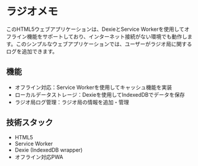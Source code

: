 # ラジオメモ

このHTML5ウェブアプリケーションは、DexieとService Workerを使用してオフライン機能をサポートしており、インターネット接続がない環境でも動作します。このシンプルなウェブアプリケーションでは、ユーザーがラジオ局に関するログを追加できます。

## 機能

- オフライン対応：Service Workerを使用してキャッシュ機能を実装
- ローカルデータストレージ：Dexieを使用してIndexedDBでデータを保存
- ラジオ局ログ管理：ラジオ局の情報を追加・管理

## 技術スタック

- HTML5
- Service Worker
- Dexie (IndexedDB wrapper)
- オフライン対応PWA